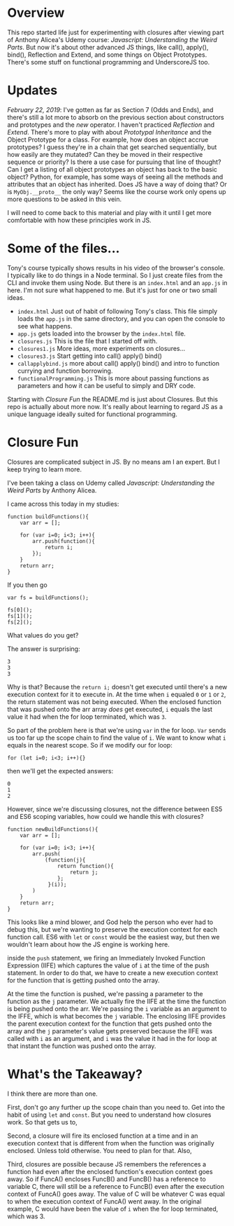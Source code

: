 # Overview

This repo started life just for experimenting with closures after viewing part of Anthony Alicea's Udemy course: _Javascript: Understanding
the Weird Parts_.  But now it's about other advanced JS things, like call(), apply(), bind(), Reflection and Extend, and some things on Object
Prototypes.  There's some stuff on functional programming and UnderscoreJS too. 

# Updates

_February 22, 2019_:  I've gotten as far as Section 7 (Odds and Ends), and there's still a lot more to absorb on the previous section about
constructors and prototypes and the _new_ operator.  I haven't practiced _Reflection_ and _Extend_.  There's more to play with about
_Prototypal Inheritance_ and the Object Prototype for a class.  For example, how does an object accrue prototypes?  I guess they're in a chain
that get searched sequentially, but how easily are they mutated?  Can they be moved in their respective sequence or priority?  Is there a use
case for pursuing that line of thought?  Can I get a listing of all object prototypes an object has back to the basic object?  Python, for
example, has some ways of seeing all the methods and attributes that an object has inherited.  Does JS have a way of doing that?  Or is
`MyObj.__proto__` the only way?  Seems like the course work only opens up more questions to be asked in this vein. 

I will need to come back to this material and play with it until I get more comfortable with how these principles work in JS.

# Some of the files...

Tony's course typically shows results in his video of the browser's console.  I typically like to do things in a Node terminal.  So I just
create files from the CLI and invoke them using Node.  But there is an `index.html` and an `app.js` in here.  I'm not sure what happened to
me.  But it's just for one or two small ideas.

* `index.html` Just out of habit of following Tony's class.  This file simply loads the `app.js` in the same directory, and you can open the
  console to see what happens.
* `app.js` gets loaded into the browser by the `index.html` file.
* `closures.js` This is the file that I started off with.
* `closures1.js` More ideas, more experiments on closures...
* `closures3.js` Start getting into call() apply() bind() 
* `callapplybind.js`  more about call() apply() bind() and intro to function currying and function borrowing.
* `functionalProgramming.js`  This is more about passing functions as parameters and how it can be useful to
  simply and DRY code.


Starting with _Closure Fun_ the README.md is just about Closures.  But this repo is actually about more now.
It's really about learning to regard JS as a unique language ideally suited for functional programming.


# Closure Fun
Closures are complicated subject in JS.  By no means am I an expert.  But I keep trying
to learn more.

I've been taking a class on Udemy called _Javascript: Understanding the Weird Parts_ by
Anthony Alicea.

I came across this today in my studies:

```
function buildFunctions(){
    var arr = [];

    for (var i=0; i<3; i++){
        arr.push(function(){
            return i;
        });
    }
    return arr;
}
```

If you then go
```
var fs = buildFunctions();

fs[0]();
fs[1]();
fs[2]();
```
What values do you get?

The answer is surprising:  
```
3
3
3
```
Why is that?  Because the `return i;` doesn't get executed until there's a new
execution context for it to execute in.  At the time when `i` equaled `0` or `1` or
`2`, the return statement was not being executed.  When the enclosed function that was
pushed onto the arr array *does* get executed, `i` equals the last value it had when
the for loop terminated, which was `3`.

So part of the problem here is that we're using `var` in the for loop.  `Var` sends us
too far up the scope chain to find the value of `i`.  We want to know what `i` equals
in the nearest scope.  So if we modify our for loop:
```
for (let i=0; i<3; i++){}
``` 
then we'll get the expected answers:
```
0
1
2
```
However, since we're discussing closures, not the difference between ES5 and ES6
scoping variables, how could we handle this with closures?

```
function newBuildFunctions(){
    var arr = [];

    for (var i=0; i<3; i++){
        arr.push(
            (function(j){
                return function(){
                    return j;
                };
             }(i));
        )
    }
    return arr;
}
```

This looks like a mind blower, and God help the person who ever had to debug this, but
we're wanting to preserve the execution context for each function call.  ES6 with `let`
or `const` would be the easiest way, but then we wouldn't learn about how the JS
engine is working here.

inside the `push` statement, we firing an Immediately Invoked Function Expression (IIFE)
which captures the value of `i` at the time of the push statement.  In order to do
that, we have to create a new execution context for the function that is getting pushed
onto the array.  

At the time the function is pushed, we're passing a parameter to the function as the 
`j` parameter.  We actually fire the IIFE at the time the function is being pushed onto 
the arr.  We're passing the `i` variable as an argument to the IFFE, which is what 
becomes the `j` variable.  The enclosing IIFE provides the parent execution context
for the function that gets pushed onto the array and the `j` parameter's value gets
preserved because the IIFE was called with `i` as an argument, and `i` was the value
it had in the for loop at that instant the function was pushed onto the array.

# What's the Takeaway?

I think there are more than one.  

First, don't go any further up the scope chain than
you need to.  Get into the habit of using `let` and `const`.  But you need to
understand how closures work.  So that gets us to,

Second, a closure will fire its enclosed function at a time and in an execution context
that is different from when the function was originally enclosed.  Unless told
otherwise.  You need to plan for that. Also,

Third, closures are possible because JS remembers the references a function had even
after the enclosed function's execution context goes away.  So if FuncA() encloses
FuncB() and FuncB() has a reference to variable C, there will still be a reference to
FuncB() even after the execution context of FuncA() goes away.  The value of C will be
whatever C was equal to when the execution context of FuncA() went away.  In the
original example, C would have been the value of `i` when the for loop terminated,
which was 3.


